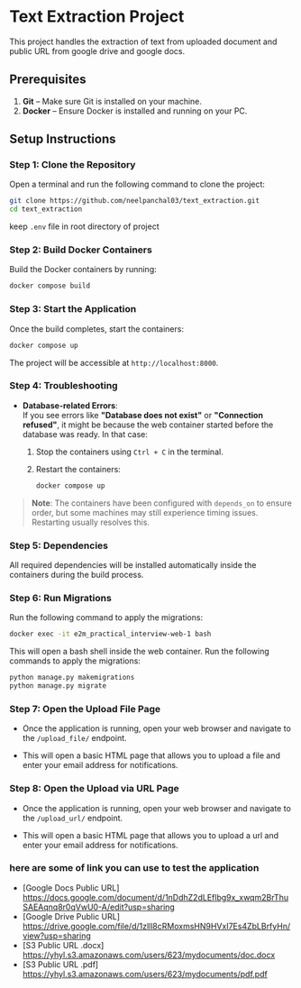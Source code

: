 
# Text Extraction Project

This project handles the extraction of text from uploaded document and public URL from google drive and google docs.

## Prerequisites

1. **Git** – Make sure Git is installed on your machine.
2. **Docker** – Ensure Docker is installed and running on your PC.

## Setup Instructions

### Step 1: Clone the Repository  
Open a terminal and run the following command to clone the project:

```bash
git clone https://github.com/neelpanchal03/text_extraction.git
cd text_extraction
```
keep ```.env``` file in root directory of project
### Step 2: Build Docker Containers  
Build the Docker containers by running:

```bash
docker compose build
```

### Step 3: Start the Application  
Once the build completes, start the containers:

```bash
docker compose up
```

The project will be accessible at `http://localhost:8000`.

### Step 4: Troubleshooting  


- **Database-related Errors**:  
  If you see errors like **"Database does not exist"** or **"Connection refused"**, it might be because the web container started before the database was ready. In that case:

  1. Stop the containers using `Ctrl + C` in the terminal.
  2. Restart the containers:

     ```bash
     docker compose up
     ```

> **Note**: The containers have been configured with `depends_on` to ensure order, but some machines may still experience timing issues. Restarting usually resolves this.

### Step 5: Dependencies  
All required dependencies will be installed automatically inside the containers during the build process.

### Step 6: Run Migrations  
Run the following command to apply the migrations:

```bash
docker exec -it e2m_practical_interview-web-1 bash
```

This will open a bash shell inside the web container. Run the following commands to apply the migrations:

```bash
python manage.py makemigrations
python manage.py migrate
```

### Step 7: Open the Upload File Page  
- Once the application is running, open your web browser and navigate to the `/upload_file/` endpoint.


- This will open a basic HTML page that allows you to upload a file and enter your email address for notifications.

### Step 8: Open the Upload via URL Page  
- Once the application is running, open your web browser and navigate to the `/upload_url/` endpoint.


- This will open a basic HTML page that allows you to upload a url and enter your email address for notifications.

### here are some of link you can use to test the application

- [Google Docs Public URL] https://docs.google.com/document/d/1nDdhZ2dLEflbg9x_xwqm2BrThuSAEAqnq8r0qVwU0-A/edit?usp=sharing
- [Google Drive Public URL] https://drive.google.com/file/d/1zlll8cRMoxmsHN9HVxI7Es4ZbLBrfyHn/view?usp=sharing
- [S3 Public URL .docx] https://yhyl.s3.amazonaws.com/users/623/mydocuments/doc.docx
- [S3 Public URL .pdf] https://yhyl.s3.amazonaws.com/users/623/mydocuments/pdf.pdf